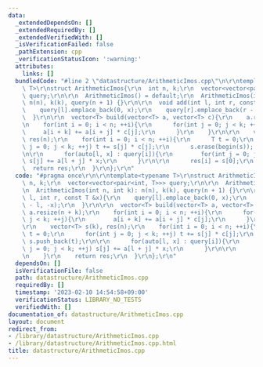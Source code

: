 ```yaml
---
data:
  _extendedDependsOn: []
  _extendedRequiredBy: []
  _extendedVerifiedWith: []
  _isVerificationFailed: false
  _pathExtension: cpp
  _verificationStatusIcon: ':warning:'
  attributes:
    links: []
  bundledCode: "#line 2 \"datastructure/ArithmeticImos.cpp\"\n\r\ntemplate<typename\
    \ T>\r\nstruct ArithmeticImos{\r\n  int n, k;\r\n  vector<vector<pair<int, T>>>\
    \ query;\r\n\r\n  ArithmeticImos() = default;\r\n  ArithmeticImos(int n, int k):\
    \ n(n), k(k), query(n + 1) {}\r\n\r\n  void add(int l, int r, const T &x){\r\n\
    \    query[l].emplace_back(0, x);\r\n    query[r].emplace_back(r - l, -x);\r\n\
    \  }\r\n\r\n  vector<T> build(vector<T> a, vector<T> c){\r\n    a.resize(n + k);\r\
    \n    for(int i = 0; i < n; ++i){\r\n      for(int j = 0; j < k; ++j){\r\n   \
    \     a[i + k] += a[i + j] * c[j];\r\n      }\r\n    }\r\n\r\n    vector<T> s(k),\
    \ res(n);\r\n    for(int i = 0; i < n; ++i){\r\n      T t = 0;\r\n      for(int\
    \ j = 0; j < k; ++j) t += s[j] * c[j];\r\n      s.erase(begin(s)); s.push_back(t);\r\
    \n\r\n      for(auto[l, x] : query[i]){\r\n        for(int j = 0; j < k; ++j)\
    \ s[j] += a[l + j] * x;\r\n      }\r\n\r\n      res[i] = s[0];\r\n    }\r\n  \
    \  return res;\r\n  }\r\n};\r\n"
  code: "#pragma once\r\n\r\ntemplate<typename T>\r\nstruct ArithmeticImos{\r\n  int\
    \ n, k;\r\n  vector<vector<pair<int, T>>> query;\r\n\r\n  ArithmeticImos() = default;\r\
    \n  ArithmeticImos(int n, int k): n(n), k(k), query(n + 1) {}\r\n\r\n  void add(int\
    \ l, int r, const T &x){\r\n    query[l].emplace_back(0, x);\r\n    query[r].emplace_back(r\
    \ - l, -x);\r\n  }\r\n\r\n  vector<T> build(vector<T> a, vector<T> c){\r\n   \
    \ a.resize(n + k);\r\n    for(int i = 0; i < n; ++i){\r\n      for(int j = 0;\
    \ j < k; ++j){\r\n        a[i + k] += a[i + j] * c[j];\r\n      }\r\n    }\r\n\
    \r\n    vector<T> s(k), res(n);\r\n    for(int i = 0; i < n; ++i){\r\n      T\
    \ t = 0;\r\n      for(int j = 0; j < k; ++j) t += s[j] * c[j];\r\n      s.erase(begin(s));\
    \ s.push_back(t);\r\n\r\n      for(auto[l, x] : query[i]){\r\n        for(int\
    \ j = 0; j < k; ++j) s[j] += a[l + j] * x;\r\n      }\r\n\r\n      res[i] = s[0];\r\
    \n    }\r\n    return res;\r\n  }\r\n};\r\n"
  dependsOn: []
  isVerificationFile: false
  path: datastructure/ArithmeticImos.cpp
  requiredBy: []
  timestamp: '2023-02-10 14:54:58+09:00'
  verificationStatus: LIBRARY_NO_TESTS
  verifiedWith: []
documentation_of: datastructure/ArithmeticImos.cpp
layout: document
redirect_from:
- /library/datastructure/ArithmeticImos.cpp
- /library/datastructure/ArithmeticImos.cpp.html
title: datastructure/ArithmeticImos.cpp
---
```

